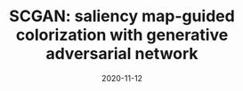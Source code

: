 ---
title: "SCGAN: saliency map-guided colorization with generative adversarial network"
collection: publications
permalink: /publication/2020-11-12-SCGAN_Saliency_Map-Guided_Colorization_With_Generative_Adversarial_Network
excerpt: 
date: 2020-11-12
venue: 'IEEE Transactions on Circuits and Systems for Video Technology (TCSVT)'
band: 
underreview:
publisherurl: https://ieeexplore.ieee.org/abstract/document/9257445
paperurl: '/files/2020-11-12-SCGAN_Saliency_Map-Guided_Colorization_With_Generative_Adversarial_Network.pdf'
arxiv: 
authors: 'Yuzhi Zhao, Lai-Man Po, Kwok-Wai Cheung, <b>Wing-Yin Yu</b>, Yasar Abbas Ur Rehman'
banner: 
citation: 
code: https://github.com/zhaoyuzhi/Semantic-Colorization-GAN
---